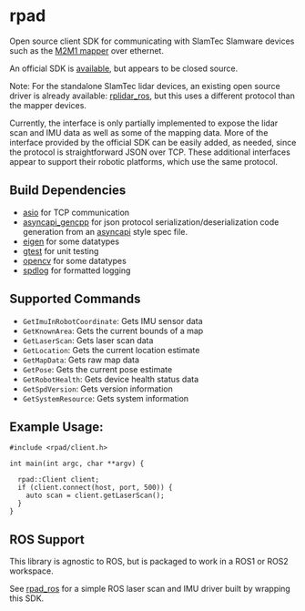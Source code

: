 # rpad
Open source client SDK for communicating with SlamTec Slamware devices such as
the [M2M1 mapper](https://www.slamtec.com/en/Lidar/Mapper) over ethernet.

An official SDK is [available](https://www.slamtec.com/en/Support#rplidar-mapper),
but appears to be closed source.

Note: For the standalone SlamTec lidar devices, an existing open source driver
is already available: [rplidar_ros](https://github.com/Slamtec/rplidar_ros), but
this uses a different protocol than the mapper devices.

Currently, the interface is only partially implemented to expose the lidar scan
and IMU data as well as some of the mapping data. More of the interface provided
by the official SDK can be easily added, as needed, since the protocol is
straightforward JSON over TCP.  These additional interfaces appear to support
their robotic platforms, which use the same protocol.

## Build Dependencies

- [asio](https://think-async.com/Asio/) for TCP communication
- [asyncapi_gencpp](https://github.com/hatchbed/asyncapi_gencpp) for json 
    protocol serialization/deserialization code generation from an
    [asyncapi](https://www.asyncapi.com/) style spec file.
- [eigen](https://eigen.tuxfamily.org/) for some datatypes
- [gtest](https://github.com/google/googletest) for unit testing
- [opencv](https://opencv.org/) for some datatypes
- [spdlog](https://github.com/gabime/spdlog) for formatted logging

## Supported Commands

- `GetImuInRobotCoordinate`: Gets IMU sensor data
- `GetKnownArea`: Gets the current bounds of a map
- `GetLaserScan`: Gets laser scan data
- `GetLocation`: Gets the current location estimate
- `GetMapData`: Gets raw map data
- `GetPose`: Gets the current pose estimate
- `GetRobotHealth`: Gets device health status data
- `GetSpdVersion`: Gets version information
- `GetSystemResource`: Gets system information

## Example Usage:
```
#include <rpad/client.h>

int main(int argc, char **argv) {

  rpad::Client client;
  if (client.connect(host, port, 500)) {
    auto scan = client.getLaserScan();
  }
}

```

## ROS Support

This library is agnostic to ROS, but is packaged to work in a ROS1 or ROS2
workspace.

See [rpad_ros](https://github.com/hatchbed/rpad_ros) for a simple ROS laser scan
and IMU driver built by wrapping this SDK.